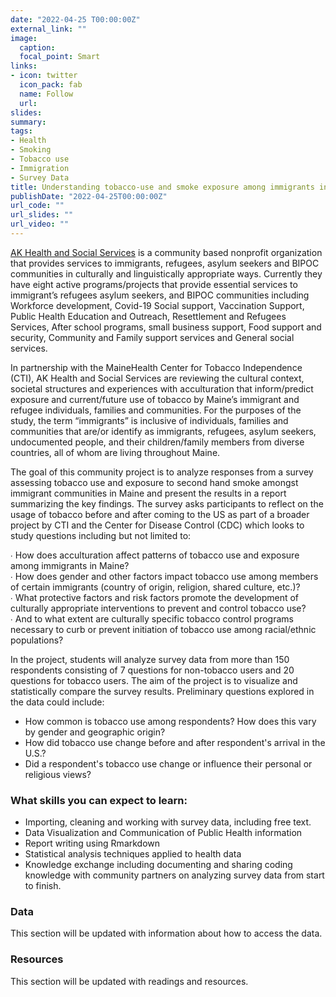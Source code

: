 ```yaml
---
date: "2022-04-25 T00:00:00Z"
external_link: ""
image:
  caption: 
  focal_point: Smart
links:
- icon: twitter
  icon_pack: fab
  name: Follow
  url: 
slides: 
summary: 
tags:
- Health
- Smoking
- Tobacco use
- Immigration
- Survey Data
title: Understanding tobacco-use and smoke exposure among immigrants in Maine
publishDate: "2022-04-25T00:00:00Z"
url_code: ""
url_slides: ""
url_video: ""
---
```


[AK Health and Social Services](https://akhss.org) is a community based nonprofit organization that provides  services to immigrants, refugees, asylum seekers and BIPOC communities in culturally and linguistically appropriate ways. Currently they have eight active programs/projects that provide  essential services to immigrant’s refugees asylum seekers, and BIPOC communities including Workforce development, Covid-19 Social support, Vaccination Support, Public Health  Education and Outreach, Resettlement and Refugees Services, After school programs, small  business support, Food support and security, Community and Family support services and  General social services. 

In partnership with the MaineHealth Center for Tobacco Independence (CTI), AK Health and Social Services are reviewing the cultural context, societal structures and experiences with acculturation that inform/predict exposure and current/future use of tobacco by Maine’s immigrant and refugee individuals, families and communities. For the purposes of the study, the term “immigrants” is inclusive of individuals, families and communities that are/or identify as immigrants, refugees, asylum seekers, undocumented people, and their children/family members from diverse countries, all of whom are living throughout Maine. 

The goal of this community project is to analyze responses from a survey assessing tobacco use and exposure to second hand smoke amongst immigrant communities in Maine and present the results in a report summarizing the key findings. The survey asks participants to reflect on the usage of tobacco before and after coming to the US as part of a broader project by CTI and the Center for Disease Control (CDC) which looks to study questions including but not limited to: 

∙ How does acculturation affect patterns of tobacco use and exposure among immigrants in Maine?  
∙ How does gender and other factors impact tobacco use among members of certain immigrants  (country of origin, religion, shared culture, etc.)?  
∙ What protective factors and risk factors promote the development of culturally appropriate  interventions to prevent and control tobacco use?  
∙ And to what extent are culturally specific tobacco control programs necessary to curb or prevent  initiation of tobacco use among racial/ethnic populations? 

In the project, students will analyze survey data from more than 150 respondents consisting of 7 questions for non-tobacco users and 20 questions for tobacco users. The aim of the project is to visualize and statistically compare the survey results. Preliminary questions explored in the data could include:

- How common is tobacco use among respondents? How does this vary by gender and geographic origin?
- How did tobacco use change before and after respondent's arrival in the U.S.?
- Did a respondent's tobacco use change or influence their personal or religious views?

### What skills you can expect to learn:

- Importing, cleaning and working with survey data, including free text.
- Data Visualization and Communication of Public Health information
- Report writing using Rmarkdown
- Statistical analysis techniques applied to health data
- Knowledge exchange including documenting and sharing coding knowledge with community partners on analyzing survey data from start to finish. 

### Data

This section will be updated with information about how to access the data.

### Resources

This section will be updated with readings and resources. 
